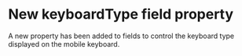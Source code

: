 # New keyboardType field property

A new property has been added to fields to control the keyboard type displayed
on the mobile keyboard.